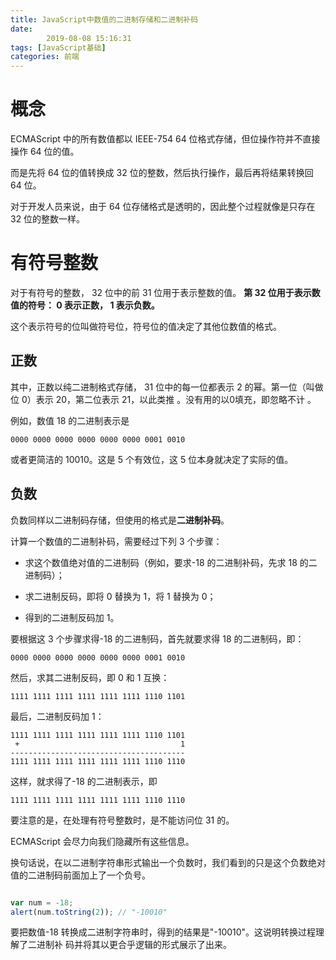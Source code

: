 ```yaml
---
title: JavaScript中数值的二进制存储和二进制补码
date: 
        2019-08-08 15:16:31
tags: [JavaScript基础]
categories: 前端
---
```

 # 概念
ECMAScript 中的所有数值都以 IEEE-754 64 位格式存储，但位操作符并不直接操作 64 位的值。

而是先将 64 位的值转换成 32 位的整数，然后执行操作，最后再将结果转换回 64 位。

对于开发人员来说，由于 64 位存储格式是透明的，因此整个过程就像是只存在 32 位的整数一样。

# 有符号整数

对于有符号的整数， 32 位中的前 31 位用于表示整数的值。
**第 32 位用于表示数值的符号： 0 表示正数， 1 表示负数。**

这个表示符号的位叫做符号位，符号位的值决定了其他位数值的格式。

## 正数

其中，正数以纯二进制格式存储， 31 位中的每一位都表示 2 的幂。第一位（叫做位 0）表示 20，第二位表示 21，以此类推 。没有用的以0填充，即忽略不计 。 

例如，数值 18 的二进制表示是

```
0000 0000 0000 0000 0000 0000 0001 0010
```

或者更简洁的 10010。这是 5 个有效位，这 5 位本身就决定了实际的值。

## 负数

负数同样以二进制码存储，但使用的格式是**二进制补码**。

计算一个数值的二进制补码，需要经过下列 3 个步骤：

* 求这个数值绝对值的二进制码（例如，要求-18 的二进制补码，先求 18 的二进制码）；

* 求二进制反码，即将 0 替换为 1，将 1 替换为 0；

* 得到的二进制反码加 1。

要根据这 3 个步骤求得-18 的二进制码，首先就要求得 18 的二进制码，即：

```
0000 0000 0000 0000 0000 0000 0001 0010
```

然后，求其二进制反码，即 0 和 1 互换：

```
1111 1111 1111 1111 1111 1111 1110 1101
```

最后，二进制反码加 1：

```
1111 1111 1111 1111 1111 1111 1110 1101
 +                                    1
---------------------------------------
1111 1111 1111 1111 1111 1111 1110 1110

```
这样，就求得了-18 的二进制表示，即 

```
1111 1111 1111 1111 1111 1111 1110 1110
```

要注意的是，在处理有符号整数时，是不能访问位 31 的。

ECMAScript 会尽力向我们隐藏所有这些信息。

换句话说，在以二进制字符串形式输出一个负数时，我们看到的只是这个负数绝对值的二进制码前面加上了一个负号。

```javascript

var num = -18;
alert(num.toString(2)); // "-10010"

```

要把数值-18 转换成二进制字符串时，得到的结果是"-10010"。这说明转换过程理解了二进制补
码并将其以更合乎逻辑的形式展示了出来。